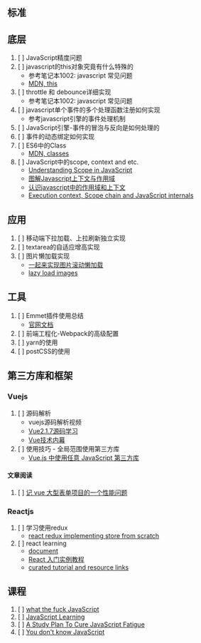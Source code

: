 ## 标准

## 底层
1. [ ] JavaScript精度问题
2. [ ] javascript的this对象究竟有什么特殊的
   - 参考笔记本1002: javascript 常见问题
   - [MDN, this](https://developer.mozilla.org/en-US/docs/Web/JavaScript/Reference/Operators/this)
3. [ ] throttle 和 debounce详细实现
   - 参考笔记本1002: javascript 常见问题
4. [ ] javascript单个事件的多个处理函数注册如何实现
   - 参考javascript引擎的事件处理机制
5. [ ] JavaScript引擎-事件的冒泡与反向是如何处理的
6. [ ] 事件的动态绑定如何实现
7. [ ] ES6中的Class
   - [MDN, classes](https://developer.mozilla.org/en-US/docs/Web/JavaScript/Reference/Classes)
8. [ ] JavaScript中的scope, context and etc.
   - [Understanding Scope in JavaScript](https://scotch.io/tutorials/understanding-scope-in-javascript)
   - [图解Javascript上下文与作用域](http://blog.rainy.im/2015/07/04/scope-chain-and-prototype-chain-in-js/)
   - [认识javascript中的作用域和上下文](https://yanhaijing.com/javascript/2013/08/30/understanding-scope-and-context-in-javascript/)
   - [Execution context, Scope chain and JavaScript internals](https://hackernoon.com/execution-context-in-javascript-319dd72e8e2c)

## 应用
1. [ ] 移动端下拉加载、上拉刷新独立实现
2. [ ] textarea的自适应增高实现
3. [ ] 图片懒加载实现
   - [一起来实现图片滚动懒加载](https://zhuanlan.zhihu.com/p/26164812)
   - [lazy load images](https://codepen.io/derekmorash/pen/NjBvdX)

## 工具
1. [ ] Emmet插件使用总结
   - [官网文档](https://docs.emmet.io/)
2. [ ] 前端工程化-Webpack的高级配置
3. [ ] yarn的使用
4. [ ] postCSS的使用

## 第三方库和框架
### Vuejs
1. [ ] 源码解析
   - vuejs源码解析视频
   - [Vue2.1.7源码学习](http://hcysun.me/2017/03/03/Vue源码学习/)
   - [Vue技术内幕](http://hcysun.me/vue-design/)
2. [ ] 使用技巧 - 全局范围使用第三方库
   - [Vue.js 中使用任意 JavaScript 第三方库](https://blog.csdn.net/shooke/article/details/78392222)
#### 文章阅读
  1. [ ] [记 vue 大型表单项目的一个性能问题](http://web.jobbole.com/92851/)
   
### Reactjs
1. [ ] 学习使用redux
   - [react redux implementing store from scratch](https://egghead.io/lessons/react-redux-implementing-store-from-scratch)
2. [ ] react learning
   - [document](https://reactjs.org/)
   - [React 入门实例教程](http://www.ruanyifeng.com/blog/2015/03/react.html)
   - [curated tutorial and resource links](https://github.com/markerikson/react-redux-links)

## 课程
1. [ ] [what the fuck JavaScript](https://github.com/denysdovhan/wtfjs)
2. [ ] [JavaScript Learning](https://zhuanlan.zhihu.com/p/23412169)
3. [ ] [A Study Plan To Cure JavaScript Fatigue](https://medium.freecodecamp.org/a-study-plan-to-cure-javascript-fatigue-8ad3a54f2eb1)
4. [ ] [You don't know JavaScript](https://github.com/getify/You-Dont-Know-JS)